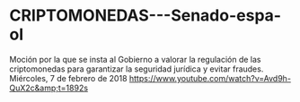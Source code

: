 # CRIPTOMONEDAS---Senado-espa-ol
Moción por la que se insta al Gobierno a valorar la regulación de las criptomonedas para garantizar la seguridad jurídica y evitar fraudes. Miércoles, 7 de febrero de 2018 https://www.youtube.com/watch?v=Avd9h-QuX2c&amp;t=1892s
